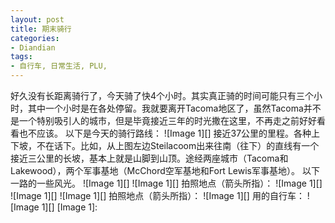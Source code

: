 ```yaml
---
layout: post
title: 期末骑行
categories:
- Diandian
tags:
- 自行车, 日常生活, PLU, 
---
```

好久没有长距离骑行了，今天骑了快4个小时。其实真正骑的时间可能只有三个小时，其中一个小时是在各处停留。我就要离开Tacoma地区了，虽然Tacoma并不是一个特别吸引人的城市，但是毕竟接近三年的时光撒在这里，不再走之前好好看看也不应该。 以下是今天的骑行路线： !\[Image 1\]\[\] 接近37公里的里程。各种上下坡，不在话下。比如，从上图左边Steilacoom出来往南（往下）的直线有一个接近三公里的长坡，基本上就是山脚到山顶。途经两座城市（Tacoma和Lakewood），两个军事基地（McChord空军基地和Fort Lewis军事基地）。 以下一路的一些风光。 !\[Image 1\]\[\] !\[Image 1\]\[\] 拍照地点（箭头所指）： !\[Image 1\]\[\] !\[Image 1\]\[\] !\[Image 1\]\[\] 拍照地点（箭头所指）： !\[Image 1\]\[\] 用的自行车： !\[Image 1\]\[\] \[Image 1\]: